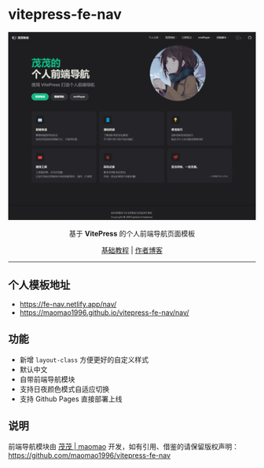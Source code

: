 # vitepress-fe-nav

<p align="center">
<img src="/docs/public/index-example.webp"/>
</p>
<p align="center"> 基于 <b>VitePress</b> 的个人前端导航页面模板 </p>
<p align='center'><a href="/guide.md">基础教程</a> | <a href="https://notes.fe-mm.com/">作者博客</a></p>

---

## 个人模板地址

- <https://fe-nav.netlify.app/nav/>
- <https://maomao1996.github.io/vitepress-fe-nav/nav/>

## 功能

- 新增 `layout-class` 方便更好的自定义样式
- 默认中文
- 自带前端导航模块
- 支持日夜颜色模式自适应切换
- 支持 Github Pages 直接部署上线

## 说明

前端导航模块由 [茂茂 | maomao](https://github.com/maomao1996) 开发，如有引用、借鉴的请保留版权声明：<https://github.com/maomao1996/vitepress-fe-nav>
